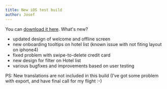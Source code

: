 ```yaml
---
title: New iOS test build
author: Josef
---
```


You can [download it here](https://rink.hockeyapp.net/apps/c41c50b1b4b8ebccacc3e185bf6bb1ef/app_versions/12). What's new?

* updated design of welcome and offline screen
* new onboarding tooltips on hotel list (known issue with not fiting layout on iphone4)
* fixed problem with swipe-to-delete credit card
* new design for filter on Hotel list
* various bugfixes and improvements based on user testing

PS: New translations are not included in this build (I’ve got some problem with export, and have final call for my flight :-)

